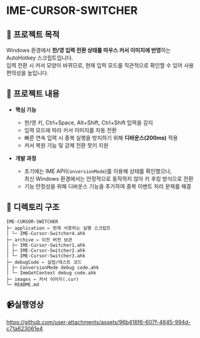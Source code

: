 # IME-CURSOR-SWITCHER

## 📌 프로젝트 목적
Windows 환경에서 **한/영 입력 전환 상태를 마우스 커서 이미지에 반영**하는 AutoHotkey 스크립트입니다.  
입력 전환 시 커서 모양이 바뀌므로, 현재 입력 모드를 직관적으로 확인할 수 있어 사용 편의성을 높입니다.

## 📖 프로젝트 내용
- **핵심 기능**
  - 한/영 키, Ctrl+Space, Alt+Shift, Ctrl+Shift 입력을 감지
  - 입력 모드에 따라 커서 이미지를 자동 전환
  - 빠른 연속 입력 시 중복 실행을 방지하기 위해 **디바운스(200ms)** 적용
  - 커서 복원 기능 및 강제 전환 핫키 지원

- **개발 과정**
  - 초기에는 IME API(`ConversionMode`)를 이용해 상태를 확인했으나,  
    최신 Windows 환경에서는 안정적으로 동작하지 않아 키 후킹 방식으로 전환
  - 기능 안정성을 위해 디바운스 기능을 추가하여 중복 이벤트 처리 문제를 해결

## 📂 디렉토리 구조

```
IME-CURSOR-SWITCHER
├─ application ← 현재 사용하는 실행 스크립트
│ └─ IME-Cursor-Switcher4.ahk
├─ archive ← 이전 버전 보관
│ ├─ IME-Cursor-Switcher1.ahk
│ ├─ IME-Cursor-Switcher2.ahk
│ └─ IME-Cursor-Switcher3.ahk
├─ debugCode ← 실험/테스트 코드
│ ├─ ConversionMode debug code.ahk
│ └─ ImmGetContext debug code.ahk
├─ images ← 커서 이미지(.cur)
└─ README.md
```

## 📹실행영상

https://github.com/user-attachments/assets/96b416f6-607f-4645-994d-c71a623061e4



